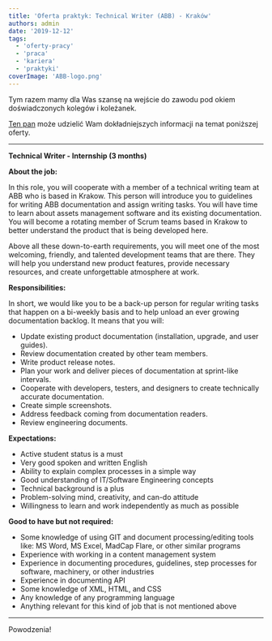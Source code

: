 ```yaml
---
title: 'Oferta praktyk: Technical Writer (ABB) - Kraków'
authors: admin
date: '2019-12-12'
tags:
  - 'oferty-pracy'
  - 'praca'
  - 'kariera'
  - 'praktyki'
coverImage: 'ABB-logo.png'
---
```


Tym razem mamy dla Was szansę na wejście do zawodu pod okiem doświadczonych
kolegów i koleżanek.

<!--truncate-->

[Ten pan](https://www.linkedin.com/in/piotr-sroka-02878945) może udzielić Wam
dokładniejszych informacji na temat poniższej oferty.

---

**Technical Writer - Internship (3 months)**

**About the job:**

In this role, you will cooperate with a member of a technical writing team at
ABB who is based in Krakow. This person will introduce you to guidelines for
writing ABB documentation and assign writing tasks. You will have time to learn
about assets management software and its existing documentation. You will become
a rotating member of Scrum teams based in Krakow to better understand the
product that is being developed here.

Above all these down-to-earth requirements, you will meet one of the most
welcoming, friendly, and talented development teams that are there. They will
help you understand new product features, provide necessary resources, and
create unforgettable atmosphere at work.

**Responsibilities:**

In short, we would like you to be a back-up person for regular writing tasks
that happen on a bi-weekly basis and to help unload an ever growing
documentation backlog. It means that you will:

- Update existing product documentation (installation, upgrade, and user
  guides).
- Review documentation created by other team members.
- Write product release notes.
- Plan your work and deliver pieces of documentation at sprint-like intervals.
- Cooperate with developers, testers, and designers to create technically
  accurate documentation.
- Create simple screenshots.
- Address feedback coming from documentation readers.
- Review engineering documents.

**Expectations:**

- Active student status is a must
- Very good spoken and written English
- Ability to explain complex processes in a simple way
- Good understanding of IT/Software Engineering concepts
- Technical background is a plus
- Problem-solving mind, creativity, and can-do attitude
- Willingness to learn and work independently as much as possible

**Good to have but not required:**

- Some knowledge of using GIT and document processing/editing tools like: MS
  Word, MS Excel, MadCap Flare, or other similar programs
- Experience with working in a content management system
- Experience in documenting procedures, guidelines, step processes for software,
  machinery, or other industries
- Experience in documenting API
- Some knowledge of XML, HTML, and CSS
- Any knowledge of any programming language
- Anything relevant for this kind of job that is not mentioned above

---

Powodzenia!
